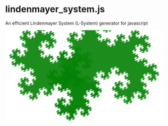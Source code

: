 # lindenmayer_system.js


An efficient Lindenmayer System (L-System) generator for javascript


![dragon curve](dragon.png?raw=true)



